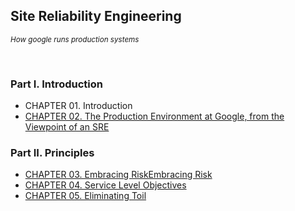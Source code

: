 ## Site Reliability Engineering
<i><small>How google runs production systems</small></i>

<br/>

### Part I. Introduction

- CHAPTER 01. Introduction
- [CHAPTER 02. The Production Environment at Google, from the Viewpoint of an SRE](https://github.com/gngsn/TIL/tree/master/books/sre/chapter02)

### Part II. Principles

- [CHAPTER 03. Embracing RiskEmbracing Risk](https://github.com/gngsn/TIL/tree/master/books/sre/chapter03)
- [CHAPTER 04. Service Level Objectives](https://github.com/gngsn/TIL/tree/master/books/sre/chapter04)
- [CHAPTER 05. Eliminating Toil](https://github.com/gngsn/TIL/tree/master/books/sre/chapter05)

<br/><br/>